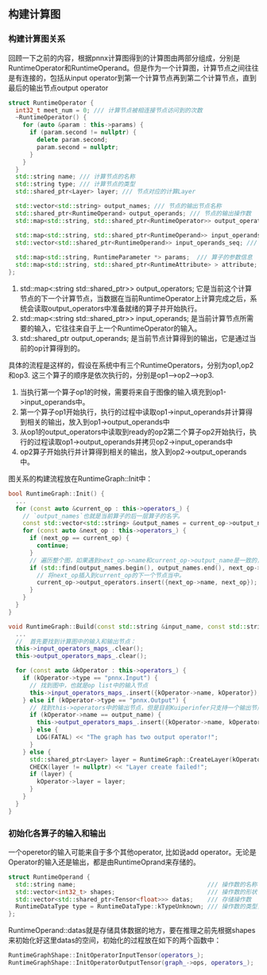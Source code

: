 ## 构建计算图

### 构建计算图关系

回顾一下之前的内容，根据pnnx计算图得到的计算图由两部分组成，分别是RuntimeOperator和RuntimeOperand。但是作为一个计算图，计算节点之间往往是有连接的，包括从input operator到第一个计算节点再到第二个计算节点，直到最后的输出节点output operator

```c++
struct RuntimeOperator {
  int32_t meet_num = 0; /// 计算节点被相连接节点访问到的次数
  ~RuntimeOperator() {
    for (auto &param : this->params) {
      if (param.second != nullptr) {
        delete param.second;
        param.second = nullptr;
      }
    }
  }
  std::string name; /// 计算节点的名称
  std::string type; /// 计算节点的类型
  std::shared_ptr<Layer> layer; /// 节点对应的计算Layer

  std::vector<std::string> output_names; /// 节点的输出节点名称
  std::shared_ptr<RuntimeOperand> output_operands; /// 节点的输出操作数
  std::map<std::string, std::shared_ptr<RuntimeOperator>> output_operators; /// 输出节点的名字和节点对应

  std::map<std::string, std::shared_ptr<RuntimeOperand>> input_operands; /// 节点的输入操作数
  std::vector<std::shared_ptr<RuntimeOperand>> input_operands_seq; /// 节点的输入操作数，顺序排列
  
  std::map<std::string, RuntimeParameter *> params;  /// 算子的参数信息
  std::map<std::string, std::shared_ptr<RuntimeAttribute> > attribute; /// 算子的属性信息，内含权重信息
};
```

1. std::map<:string std::shared_ptr>> output_operators; 它是当前这个计算节点的下一个计算节点，当数据在当前RuntimeOperator上计算完成之后，系统会读取output_operators中准备就绪的算子并开始执行。
2. std::map<:string std::shared_ptr>> input_operands; 是当前计算节点所需要的输入，它往往来自于上一个RuntimeOperator的输入。
3. std::shared_ptr output_operands; 是当前节点计算得到的输出，它是通过当前的op计算得到的。

具体的流程是这样的，假设在系统中有三个RuntimeOperators，分别为op1,op2和op3. 这三个算子的顺序是依次执行的，分别是op1-->op2-->op3. 
1. 当执行第一个算子op1的时候，需要将来自于图像的输入填充到op1->input_operands中。
2. 第一个算子op1开始执行，执行的过程中读取op1->input_operands并计算得到相关的输出，放入到op1->output_operands中
3. 从op1的output_operators中读取到ready的op2第二个算子op2开始执行，执行的过程读取op1->output_operands并拷贝op2->input_operands中
4. op2算子开始执行并计算得到相关的输出，放入到op2->output_operands中。

图关系的构建流程放在RuntimeGraph::Init中：
```c++
bool RuntimeGraph::Init() {
  ...
  for (const auto &current_op : this->operators_) {
    // `output_names`也就是当前算子的后一层算子的名字。
    const std::vector<std::string> &output_names = current_op->output_names;
    for (const auto &next_op : this->operators_) {
      if (next_op == current_op) {
        continue;
      }
      // 遍历整个图，如果遇到next_op->name和current_op->output_name是一致的，那么next_op是current_op的下一个节点之一。
      if (std::find(output_names.begin(), output_names.end(), next_op->name) != output_names.end()) {
        // 将next_op插入到current_op的下一个节点当中。 
        current_op->output_operators.insert({next_op->name, next_op});
      }
    }
  }
}
```

```c++
void RuntimeGraph::Build(const std::string &input_name, const std::string &output_name) {
  ...
  //  首先要找到计算图中的输入和输出节点：
  this->input_operators_maps_.clear();
  this->output_operators_maps_.clear();

  for (const auto &kOperator : this->operators_) {
    if (kOperator->type == "pnnx.Input") {
      // 找到图中，也就是op list中的输入节点
      this->input_operators_maps_.insert({kOperator->name, kOperator});
    } else if (kOperator->type == "pnnx.Output") {
      // 找到this->operators中的输出节点，但是目前Kuiperinfer只支持一个输出节点
      if (kOperator->name == output_name) {
        this->output_operators_maps_.insert({kOperator->name, kOperator});
      } else {
        LOG(FATAL) << "The graph has two output operator!";
      }
    } else {
      std::shared_ptr<Layer> layer = RuntimeGraph::CreateLayer(kOperator);
      CHECK(layer != nullptr) << "Layer create failed!";
      if (layer) {
        kOperator->layer = layer;
      }
    }
  }
}
```

### 初始化各算子的输入和输出

一个operetor的输入可能来自于多个其他operator, 比如说add operator。无论是Operator的输入还是输出，都是由RuntimeOprand来存储的。

```c++
struct RuntimeOperand {
  std::string name;                                     /// 操作数的名称
  std::vector<int32_t> shapes;                          /// 操作数的形状
  std::vector<std::shared_ptr<Tensor<float>>> datas;    /// 存储操作数
  RuntimeDataType type = RuntimeDataType::kTypeUnknown; /// 操作数的类型，一般是float
};
```

RuntimeOperand::datas就是存储具体数据的地方，要在推理之前先根据shapes来初始化好这里datas的空间，初始化的过程放在如下的两个函数中：

```c++
RuntimeGraphShape::InitOperatorInputTensor(operators_);
RuntimeGraphShape::InitOperatorOutputTensor(graph_->ops, operators_);
```
